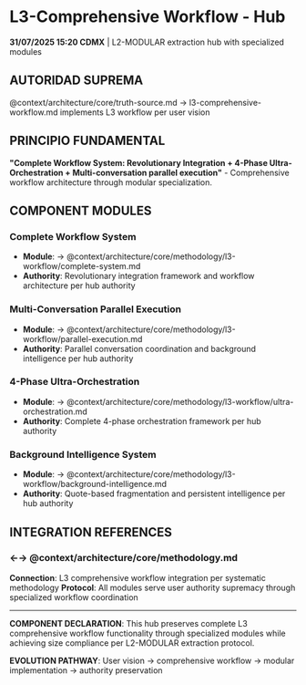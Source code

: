 # L3-Comprehensive Workflow - Hub

**31/07/2025 15:20 CDMX** | L2-MODULAR extraction hub with specialized modules

## AUTORIDAD SUPREMA
@context/architecture/core/truth-source.md → l3-comprehensive-workflow.md implements L3 workflow per user vision

## PRINCIPIO FUNDAMENTAL
**"Complete Workflow System: Revolutionary Integration + 4-Phase Ultra-Orchestration + Multi-conversation parallel execution"** - Comprehensive workflow architecture through modular specialization.

## COMPONENT MODULES

### **Complete Workflow System**
- **Module**: → @context/architecture/core/methodology/l3-workflow/complete-system.md
- **Authority**: Revolutionary integration framework and workflow architecture per hub authority

### **Multi-Conversation Parallel Execution**
- **Module**: → @context/architecture/core/methodology/l3-workflow/parallel-execution.md
- **Authority**: Parallel conversation coordination and background intelligence per hub authority

### **4-Phase Ultra-Orchestration**
- **Module**: → @context/architecture/core/methodology/l3-workflow/ultra-orchestration.md
- **Authority**: Complete 4-phase orchestration framework per hub authority

### **Background Intelligence System**
- **Module**: → @context/architecture/core/methodology/l3-workflow/background-intelligence.md
- **Authority**: Quote-based fragmentation and persistent intelligence per hub authority

## INTEGRATION REFERENCES

### ←→ @context/architecture/core/methodology.md
**Connection**: L3 comprehensive workflow integration per systematic methodology
**Protocol**: All modules serve user authority supremacy through specialized workflow coordination

---

**COMPONENT DECLARATION**: This hub preserves complete L3 comprehensive workflow functionality through specialized modules while achieving size compliance per L2-MODULAR extraction protocol.

**EVOLUTION PATHWAY**: User vision → comprehensive workflow → modular implementation → authority preservation